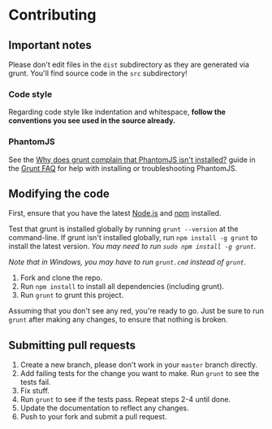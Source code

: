 # Contributing

## Important notes
Please don't edit files in the `dist` subdirectory as they are generated via grunt. You'll find source code in the `src` subdirectory!

### Code style
Regarding code style like indentation and whitespace, **follow the conventions you see used in the source already.**

### PhantomJS
See the [Why does grunt complain that PhantomJS isn't installed?](https://github.com/gruntjs/grunt/blob/master/docs/faq.md#why-does-grunt-complain-that-phantomjs-isnt-installed) guide in the [Grunt FAQ](https://github.com/gruntjs/grunt/blob/master/docs/faq.md) for help with installing or troubleshooting PhantomJS.

## Modifying the code
First, ensure that you have the latest [Node.js](http://nodejs.org/) and [npm](http://npmjs.org/) installed.

Test that grunt is installed globally by running `grunt --version` at the command-line.  If grunt isn't installed globally, run `npm install -g grunt` to install the latest version. _You may need to run `sudo npm install -g grunt`._

_Note that in Windows, you may have to run `grunt.cmd` instead of `grunt`._

1. Fork and clone the repo.
1. Run `npm install` to install all dependencies (including grunt).
1. Run `grunt` to grunt this project.

Assuming that you don't see any red, you're ready to go. Just be sure to run `grunt` after making any changes, to ensure that nothing is broken.

## Submitting pull requests

1. Create a new branch, please don't work in your `master` branch directly.
1. Add failing tests for the change you want to make. Run `grunt` to see the tests fail.
1. Fix stuff.
1. Run `grunt` to see if the tests pass. Repeat steps 2-4 until done.
1. Update the documentation to reflect any changes.
1. Push to your fork and submit a pull request.
